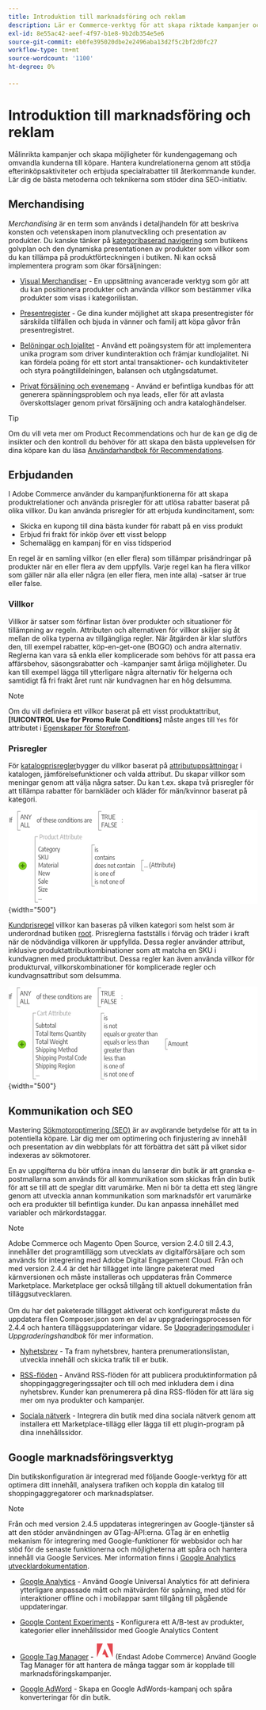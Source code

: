 ```yaml
---
title: Introduktion till marknadsföring och reklam
description: Lär er Commerce-verktyg för att skapa riktade kampanjer och möjligheter för kundengagemang.
exl-id: 8e55ac42-aeef-4f97-b1e8-9b2db354e5e6
source-git-commit: eb0fe395020dbe2e2496aba13d2f5c2bf2d0fc27
workflow-type: tm+mt
source-wordcount: '1100'
ht-degree: 0%

---
```


# Introduktion till marknadsföring och reklam

Målinrikta kampanjer och skapa möjligheter för kundengagemang och omvandla kunderna till köpare. Hantera kundrelationerna genom att stödja efterinköpsaktiviteter och erbjuda specialrabatter till återkommande kunder. Lär dig de bästa metoderna och teknikerna som stöder dina SEO-initiativ.

## Merchandising

_Merchandising_ är en term som används i detaljhandeln för att beskriva konsten och vetenskapen inom planutveckling och presentation av produkter. Du kanske tänker på [kategoribaserad navigering](../catalog/navigation-top.md) som butikens golvplan och den dynamiska presentationen av produkter som villkor som du kan tillämpa på produktförteckningen i butiken. Ni kan också implementera program som ökar försäljningen:

- [Visual Merchandiser](visual-merchandiser.md) - En uppsättning avancerade verktyg som gör att du kan positionera produkter och använda villkor som bestämmer vilka produkter som visas i kategorilistan.

- [Presentregister](gift-registries.md) - Ge dina kunder möjlighet att skapa presentregister för särskilda tillfällen och bjuda in vänner och familj att köpa gåvor från presentregistret.

- [Belöningar och lojalitet](rewards-loyalty.md) - Använd ett poängsystem för att implementera unika program som driver kundinteraktion och främjar kundlojalitet. Ni kan fördela poäng för ett stort antal transaktioner- och kundaktiviteter och styra poängtilldelningen, balansen och utgångsdatumet.

- [Privat försäljning och evenemang](events-private-sales.md) - Använd er befintliga kundbas för att generera spänningsproblem och nya leads, eller för att avlasta överskottslager genom privat försäljning och andra kataloghändelser.

>[!TIP]
>
>Om du vill veta mer om Product Recommendations och hur de kan ge dig de insikter och den kontroll du behöver för att skapa den bästa upplevelsen för dina köpare kan du läsa [Användarhandbok för Recommendations](https://experienceleague.adobe.com/docs/commerce-merchant-services/product-recommendations/guide-overview.html).

## Erbjudanden

I Adobe Commerce använder du kampanjfunktionerna för att skapa produktrelationer och använda prisregler för att utlösa rabatter baserat på olika villkor. Du kan använda prisregler för att erbjuda kundincitament, som:

- Skicka en kupong till dina bästa kunder för rabatt på en viss produkt
- Erbjud fri frakt för inköp över ett visst belopp
- Schemalägg en kampanj för en viss tidsperiod

En regel är en samling villkor (en eller flera) som tillämpar prisändringar på produkter när en eller flera av dem uppfylls. Varje regel kan ha flera villkor som gäller när alla eller några (en eller flera, men inte alla) -satser är true eller false.

### Villkor

Villkor är satser som förfinar listan över produkter och situationer för tillämpning av regeln. Attributen och alternativen för villkor skiljer sig åt mellan de olika typerna av tillgängliga regler. När åtgärden är klar slutförs den, till exempel rabatter, köp-en-get-one (BOGO) och andra alternativ. Reglerna kan vara så enkla eller komplicerade som behövs för att passa era affärsbehov, säsongsrabatter och -kampanjer samt årliga möjligheter. Du kan till exempel lägga till ytterligare några alternativ för helgerna och samtidigt få fri frakt året runt när kundvagnen har en hög delsumma.

>[!NOTE]
>
>Om du vill definiera ett villkor baserat på ett visst produktattribut, **[!UICONTROL Use for Promo Rule Conditions]** måste anges till `Yes` för attributet i [Egenskaper för Storefront](../catalog/attribute-product-create.md).


### Prisregler

För [katalogprisregler](price-rules-catalog.md)bygger du villkor baserat på [attributuppsättningar](../catalog/attribute-sets.md) i katalogen, jämförelsefunktioner och valda attribut. Du skapar villkor som meningar genom att välja några satser. Du kan t.ex. skapa två prisregler för att tillämpa rabatter för barnkläder och kläder för män/kvinnor baserat på kategori.

![Diagram - exempel på katalogprisregler](./assets/diagram-catalog-price-rules.png){width="500"}

[Kundprisregel](price-rules-cart.md) villkor kan baseras på vilken kategori som helst som är underordnad butiken [root](../catalog/category-root.md). Prisreglerna fastställs i förväg och träder i kraft när de nödvändiga villkoren är uppfyllda. Dessa regler använder attribut, inklusive produktattributkombinationer som att matcha en SKU i kundvagnen med produktattribut. Dessa regler kan även använda villkor för produkturval, villkorskombinationer för komplicerade regler och kundvagnsattribut som delsumma.

![Diagram - exempel på kundvagnsprisregler](./assets/diagram-cart-price-rules.png){width="500"}

## Kommunikation och SEO

Mastering [Sökmotoroptimering (SEO)](seo-overview.md) är av avgörande betydelse för att ta in potentiella köpare. Lär dig mer om optimering och finjustering av innehåll och presentation av din webbplats för att förbättra det sätt på vilket sidor indexeras av sökmotorer.

En av uppgifterna du bör utföra innan du lanserar din butik är att granska e-postmallarna som används för all kommunikation som skickas från din butik för att se till att de speglar ditt varumärke. Men ni bör ta detta ett steg längre genom att utveckla annan kommunikation som marknadsför ert varumärke och era produkter till befintliga kunder. Du kan anpassa innehållet med variabler och märkordstaggar.

>[!NOTE]
>
>Adobe Commerce och Magento Open Source, version 2.4.0 till 2.4.3, innehåller det programtillägg som utvecklats av digitalförsäljare och som används för integrering med Adobe Digital Engagement Cloud. Från och med version 2.4.4 är det här tillägget inte längre paketerat med kärnversionen och måste installeras och uppdateras från Commerce Marketplace. Marketplace ger också tillgång till aktuell dokumentation från tilläggsutvecklaren.
><br><br>
>Om du har det paketerade tillägget aktiverat och konfigurerat måste du uppdatera filen Composer.json som en del av uppgraderingsprocessen för 2.4.4 och hantera tilläggsuppdateringar vidare. Se [Uppgraderingsmoduler](https://experienceleague.adobe.com/docs/commerce-operations/upgrade-guide/modules/upgrade.html) i _Uppgraderingshandbok_ för mer information.

- [Nyhetsbrev](newsletters.md) - Ta fram nyhetsbrev, hantera prenumerationslistan, utveckla innehåll och skicka trafik till er butik.

- [RSS-flöden](social-rss.md#rss-feeds) - Använd RSS-flöden för att publicera produktinformation på shoppingaggregeringssajter och till och med inkludera dem i dina nyhetsbrev. Kunder kan prenumerera på dina RSS-flöden för att lära sig mer om nya produkter och kampanjer.

- [Sociala nätverk](social-rss.md#social-networks) - Integrera din butik med dina sociala nätverk genom att installera ett Marketplace-tillägg eller lägga till ett plugin-program på dina innehållssidor.

## Google marknadsföringsverktyg

Din butikskonfiguration är integrerad med följande Google-verktyg för att optimera ditt innehåll, analysera trafiken och koppla din katalog till shoppingaggregatorer och marknadsplatser.

>[!NOTE]
>
>Från och med version 2.4.5 uppdateras integreringen av Google-tjänster så att den stöder användningen av GTag-API:erna. GTag är en enhetlig mekanism för integrering med Google-funktioner för webbsidor och har stöd för de senaste funktionerna och möjligheterna att spåra och hantera innehåll via Google Services. Mer information finns i [Google Analytics utvecklardokumentation](https://developers.google.com/analytics/devguides/collection/gtagjs).

- [Google Analytics](google-analytics.md) - Använd Google Universal Analytics för att definiera ytterligare anpassade mått och mätvärden för spårning, med stöd för interaktioner offline och i mobilappar samt tillgång till pågående uppdateringar.

- [Google Content Experiments](google-content-experiments.md) - Konfigurera ett A/B-test av produkter, kategorier eller innehållssidor med Google Analytics Content

- [Google Tag Manager](google-tag-manager.md) - ![Adobe Commerce](../assets/adobe-logo.svg) (Endast Adobe Commerce) Använd Google Tag Manager för att hantera de många taggar som är kopplade till marknadsföringskampanjer.

- [Google AdWord](google-adwords.md) - Skapa en Google AdWords-kampanj och spåra konverteringar för din butik.
